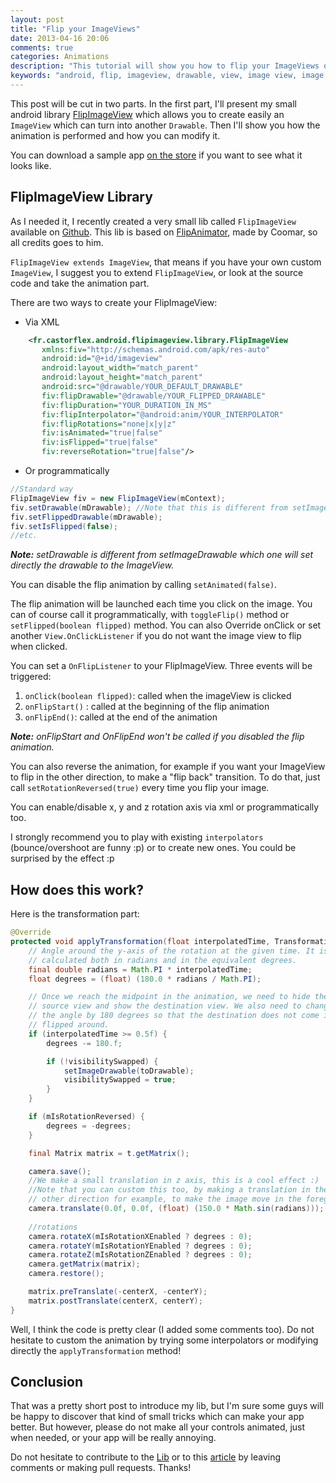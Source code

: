 ```yaml
---
layout: post
title: "Flip your ImageViews"
date: 2013-04-16 20:06
comments: true
categories: Animations
description: "This tutorial will show you how to flip your ImageViews on Android."
keywords: "android, flip, imageview, drawable, view, image view, image, animation, flipimageview, image view animation, imageview animation"
---
```


This post will be cut in two parts. In the first part, I'll present my small android library [FlipImageView] which allows you to create easily an `ImageView` which can turn into another `Drawable`. Then I'll show you how the animation is performed and how you can modify it.

You can download a sample app [on the store][playstore] if you want to see what it looks like.

<!-- more -->

FlipImageView Library
---------------------

As I needed it, I recently created a very small lib called `FlipImageView` available on [Github][FlipImageView]. This lib is based on [FlipAnimator], made by Coomar, so all credits goes to him.

`FlipImageView extends ImageView`, that means if you have your own custom `ImageView`, I suggest you to extend `FlipImageView`, or look at the source code and take the animation part.

There are two ways to create your FlipImageView:

-	Via XML

```xml
	<fr.castorflex.android.flipimageview.library.FlipImageView
       xmlns:fiv="http://schemas.android.com/apk/res-auto"
       android:id="@+id/imageview"
       android:layout_width="match_parent"
       android:layout_height="match_parent"
       android:src="@drawable/YOUR_DEFAULT_DRAWABLE"
       fiv:flipDrawable="@drawable/YOUR_FLIPPED_DRAWABLE"
       fiv:flipDuration="YOUR_DURATION_IN_MS"
       fiv:flipInterpolator="@android:anim/YOUR_INTERPOLATOR"
       fiv:flipRotations="none|x|y|z"
       fiv:isAnimated="true|false"
       fiv:isFlipped="true|false"
       fiv:reverseRotation="true|false"/>
```	

-	Or programmatically

```java
//Standard way
FlipImageView fiv = new FlipImageView(mContext);
fiv.setDrawable(mDrawable);	//Note that this is different from setImageDrawable(...)
fiv.setFlippedDrawable(mDrawable);
fiv.setIsFlipped(false);
//etc.
```

***Note:*** *setDrawable is different from setImageDrawable which one will set directly the drawable to the ImageView.*

You can disable the flip animation by calling `setAnimated(false)`.

The flip animation will be launched each time you click on the image. You can of course call it programmatically, with `toggleFlip()` method or `setFlipped(boolean flipped)` method. You can also Override onClick or set another `View.OnClickListener` if you do not want the image view to flip when clicked.

You can set a `OnFlipListener` to your FlipImageView. Three events will be triggered:

1.	`onClick(boolean flipped)`: called when the imageView is clicked
2.	`onFlipStart()` : called at the beginning of the flip animation
3.	`onFlipEnd()`: called at the end of the animation

***Note:*** *onFlipStart and OnFlipEnd won't be called if you disabled the flip animation.*

You can also reverse the animation, for example if you want your ImageView to flip in the other direction, to make a "flip back" transition. To do that, just call `setRotationReversed(true)` every time you flip your image.

You can enable/disable x, y and z rotation axis via xml or programmatically too.

I strongly recommend you to play with existing `interpolators` (bounce/overshoot are funny :p) or to create new ones. You could be surprised by the effect :p


How does this work?
-------------------

Here is the transformation part:

```java
@Override
protected void applyTransformation(float interpolatedTime, Transformation t) {
    // Angle around the y-axis of the rotation at the given time. It is
    // calculated both in radians and in the equivalent degrees.
    final double radians = Math.PI * interpolatedTime;
    float degrees = (float) (180.0 * radians / Math.PI);

    // Once we reach the midpoint in the animation, we need to hide the
    // source view and show the destination view. We also need to change
    // the angle by 180 degrees so that the destination does not come in
    // flipped around.
    if (interpolatedTime >= 0.5f) {
        degrees -= 180.f;

        if (!visibilitySwapped) {
            setImageDrawable(toDrawable);
            visibilitySwapped = true;
        }
    }

    if (mIsRotationReversed) {
        degrees = -degrees;
    }

    final Matrix matrix = t.getMatrix();

    camera.save();
    //We make a small translation in z axis, this is a cool effect :)
    //Note that you can custom this too, by making a translation in the 
    // other direction for example, to make the image move in the foreground
    camera.translate(0.0f, 0.0f, (float) (150.0 * Math.sin(radians)));
    
    //rotations
    camera.rotateX(mIsRotationXEnabled ? degrees : 0);
    camera.rotateY(mIsRotationYEnabled ? degrees : 0);
    camera.rotateZ(mIsRotationZEnabled ? degrees : 0);
    camera.getMatrix(matrix);
    camera.restore();

    matrix.preTranslate(-centerX, -centerY);
    matrix.postTranslate(centerX, centerY);
}
```

Well, I think the code is pretty clear (I added some comments too). Do not hesitate to custom the animation by trying some interpolators or modifying directly the `applyTransformation` method!

Conclusion
----------

That was a pretty short post to introduce my lib, but I'm sure some guys will be happy to discover that kind of small tricks which can make your app better. But however, please do not make all your controls animated, just when needed, or your app will be really annoying.

Do not hesitate to contribute to the [Lib][FlipImageView] or to this [article][Blog] by leaving comments or making pull requests. Thanks!


[Blog]: https://github.com/castorflex/castorflex-blog/blob/master/source/_posts/2013-04-16-flipping-your-imageview.markdown
[FlipImageView]: https://github.com/castorflex/FlipImageView
[FlipAnimator]: https://code.google.com/p/myandroidwidgets/source/browse/trunk/FlipAnimatorExample/src/com/beanie/examples/animation/FlipAnimator/FlipAnimator.java
[playstore]: https://play.google.com/store/apps/details?id=fr.castorflex.android.flipimageview